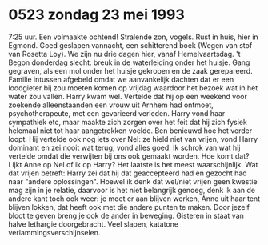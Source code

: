 # 0523 zondag 23 mei 1993
7:25 uur. Een volmaakte ochtend! Stralende zon, vogels. Rust in huis, hier in Egmond. Goed geslapen vannacht, een schitterend boek (Wegen van stof van Rosetta Loy). We zijn nu drie dagen hier, vanaf Hemelvaartsdag. 't Begon donderdag slecht: breuk in de waterleiding onder het huisje. Gang gegraven, als een mol onder het huisje gekropen en de zaak gerepareerd. Familie intussen afgebeld omdat we aanvankelijk dachten dat er een loodgieter bij zou moeten komen op vrijdag waardoor het bezoek wat in het water zou vallen. Harry kwam wel. Vertelde dat hij op een weekend voor zoekende alleenstaanden een vrouw uit Arnhem had ontmoet, psychotherapeute, met een gevarieerd verleden. Harry vond haar sympathiek etc, maar maakte zich zorgen over het feit dat hij zich fysiek helemaal niet tot haar aangetrokken voelde. Ben benieuwd hoe het verder loopt. Hij vertelde ook nog iets over Nel: ze hield niet van vrijen, vond Harry dominant en zei nooit wat terug, vond alles goed. Ik schrok van wat hij vertelde omdat die verwijten bij ons ook gemaakt worden. Hoe komt dat? Lijkt Anne op Nel of ik op Harry? Het laatste is het meest waarschijnlijk. Wat dat vrijen betreft: Harry zei dat hij dat geaccepteerd had en gezocht had naar "andere oplossingen". Hoewel ik denk dat wel/niet vrijen geen kwestie mag zijn in je relatie, daarvoor is het niet belangrijk genoeg, denk ik aan de andere kant toch ook weer: je moet er aan blijven werken, Anne uit haar tent blijven lokken, dat heeft ook met die andere punten te maken. Door jezelf bloot te geven breng je ook de ander in beweging. Gisteren in staat van halve lethargie doorgebracht. Veel slapen, katatone verlammingsverschijnselen.